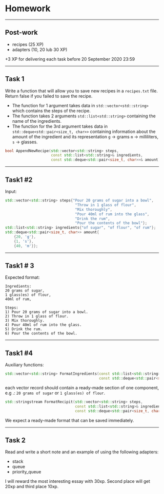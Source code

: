 <!-- .slide: data-background="#111111" -->

# Homework

___

## Post-work

* recipes (25 XP)
* adapters (10, 20 lub 30 XP)

+3 XP for delivering each task before 20 September 2020 23:59

___

## Task 1

Write a function that will allow you to save new recipes in a `recipes.txt` file. Return false if you failed to save the recipe.
<!-- .element: class="fragment fade-in" -->

* <!-- .element: class="fragment fade-in" --> The function for 1 argument takes data in <code>std::vector&lt;std::string&gt;</code> which contains the steps of the recipe.
* <!-- .element: class="fragment fade-in" --> The function takes 2 arguments <code>std::list&lt;std::string&gt;</code> containing the name of the ingredients.
* <!-- .element: class="fragment fade-in" --> The function for the 3rd argument takes data in <code>std::deque&lt;std::pair&lt;size_t, char&gt;&gt;</code> containing information about the amount of the ingredient and its representation <code>g</code> -> grams <code>m</code> -> milliliters, <code>s</code> -> glasses.

```cpp
bool AppendNewRecipe(std::vector<std::string> steps,
                     const std::list<std::string>& ingredients,
                     const std::deque<std::pair<size_t, char>>& amount);
```
<!-- .element: class="fragment fade-in" -->

___

## Task1 #2

Input:
<!-- .element: class="fragment fade-in" -->

```cpp
std::vector<std::string> steps{"Pour 20 grams of sugar into a bowl",
                                "Throw in 1 glass of flour",
                                "Mix thoroughly",
                                "Pour 40ml of rum into the glass",
                                "Drink the rum",
                                "Pour the contents of the bowl"};
std::list<std::string> ingredients{"of sugar", "of flour", "of rum"};
std::deque<std::pair<size_t, char>> amount{
    {20, 'g'},
    {1, 's'},
    {40, 'm'}};
```
<!-- .element: class="fragment fade-in" -->

___

## Task1 # 3

Expected format:
<!-- .element: class="fragment fade-in" -->

```note
Ingredients:
20 grams of sugar,
1 glass(es) of flour,
40ml of rum,

Steps:
1) Pour 20 grams of sugar into a bowl.
2) Throw in 1 glass of flour.
3) Mix thoroughly.
4) Pour 40ml of rum into the glass.
5) Drink the rum.
6) Pour the contents of the bowl.
```
<!-- .element: class="fragment fade-in" -->
___
<!-- .slide: style="font-size: 0.9em" -->

## Task1 #4

Auxiliary functions:
<!-- .element: class="fragment fade-in" -->

```cpp
std::vector<std::string> FormatIngredients(const std::list<std::string>& ingredients,
                                           const std::deque<std::pair<size_t, char>>& amount);
```
<!-- .element: class="fragment fade-in" -->

each vector record should contain a ready-made section of one component, e.g .: `20 grams of sugar` or `1 glass(es) of flour`.
<!-- .element: class="fragment fade-in" -->

```cpp
std::stringstream FormatRecipit(std::vector<std::string> steps,
                                const std::list<std::string>& ingredients,
                                const std::deque<std::pair<size_t, char>>& amount);
```
<!-- .element: class="fragment fade-in" -->

We expect a ready-made format that can be saved immediately.
<!-- .element: class="fragment fade-in" -->

___

## Task 2

Read and write a short note and an example of using the following adapters:
<!-- .element: class="fragment fade-in" -->

* <!-- .element: class="fragment fade-in" --> stack
* <!-- .element: class="fragment fade-in" --> queue
* <!-- .element: class="fragment fade-in" --> priority_queue

I will reward the most interesting essay with 30xp. Second place will get 20xp and third place 10xp.
<!-- .element: class="fragment fade-in" -->
